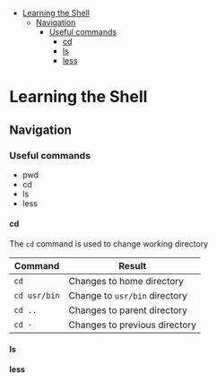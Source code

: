 
- [Learning the Shell](#learning-the-shell)
  - [Navigation](#navigation)
    - [Useful commands](#useful-commands)
      - [cd](#cd)
      - [ls](#ls)
      - [less](#less)


# Learning the Shell

## Navigation

### Useful commands

- pwd
- cd
- ls
- less

#### cd

The `cd` command is used to change working directory

| Command | Result                  |
| ------- | -------                 |
| `cd`    | Changes to home directory        |
| `cd usr/bin`    | Change to `usr/bin` directory       |
| `cd ..`    | Changes to parent directory       |
| `cd - `    | Changes to previous directory       |

#### ls
#### less